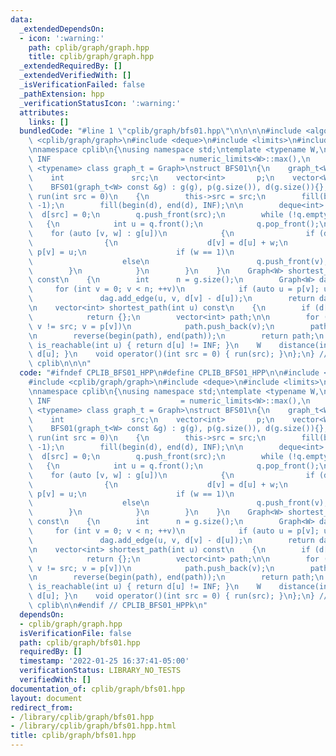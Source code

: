 ```yaml
---
data:
  _extendedDependsOn:
  - icon: ':warning:'
    path: cplib/graph/graph.hpp
    title: cplib/graph/graph.hpp
  _extendedRequiredBy: []
  _extendedVerifiedWith: []
  _isVerificationFailed: false
  _pathExtension: hpp
  _verificationStatusIcon: ':warning:'
  attributes:
    links: []
  bundledCode: "#line 1 \"cplib/graph/bfs01.hpp\"\n\n\n\n#include <algorithm>\n#include\
    \ <cplib/graph/graph>\n#include <deque>\n#include <limits>\n#include <vector>\n\
    \nnamespace cplib\n{\nusing namespace std;\ntemplate <typename W,\n          W\
    \ INF                             = numeric_limits<W>::max(),\n          template\
    \ <typename> class graph_t = Graph>\nstruct BFS01\n{\n    graph_t<W> const &g;\n\
    \    int               src;\n    vector<int>       p;\n    vector<W>         d;\n\
    \    BFS01(graph_t<W> const &g) : g(g), p(g.size()), d(g.size()){};\n    void\
    \ run(int src = 0)\n    {\n        this->src = src;\n        fill(begin(p), end(p),\
    \ -1);\n        fill(begin(d), end(d), INF);\n\n        deque<int> q;\n      \
    \  d[src] = 0;\n        q.push_front(src);\n        while (!q.empty())\n     \
    \   {\n            int u = q.front();\n            q.pop_front();\n\n        \
    \    for (auto [v, w] : g[u])\n            {\n                if (d[u] + w < d[v])\n\
    \                {\n                    d[v] = d[u] + w;\n                   \
    \ p[v] = u;\n                    if (w == 1)\n                        q.push_back(v);\n\
    \                    else\n                        q.push_front(v);\n        \
    \        }\n            }\n        }\n    }\n    Graph<W> shortest_path_DAG(void)\
    \ const\n    {\n        int      n = g.size();\n        Graph<W> dag(n);\n   \
    \     for (int v = 0; v < n; ++v)\n            if (auto u = p[v]; u != -1)\n \
    \               dag.add_edge(u, v, d[v] - d[u]);\n        return dag;\n    }\n\
    \n    vector<int> shortest_path(int u) const\n    {\n        if (d[u] == INF)\n\
    \            return {};\n        vector<int> path;\n\n        for (int v = u;\
    \ v != src; v = p[v])\n            path.push_back(v);\n        path.push_back(src);\n\
    \n        reverse(begin(path), end(path));\n        return path;\n    }\n    bool\
    \ is_reachable(int u) { return d[u] != INF; }\n    W    distance(int u) { return\
    \ d[u]; }\n    void operator()(int src = 0) { run(src); }\n};\n} // namespace\
    \ cplib\n\n\n"
  code: "#ifndef CPLIB_BFS01_HPP\n#define CPLIB_BFS01_HPP\n\n#include <algorithm>\n\
    #include <cplib/graph/graph>\n#include <deque>\n#include <limits>\n#include <vector>\n\
    \nnamespace cplib\n{\nusing namespace std;\ntemplate <typename W,\n          W\
    \ INF                             = numeric_limits<W>::max(),\n          template\
    \ <typename> class graph_t = Graph>\nstruct BFS01\n{\n    graph_t<W> const &g;\n\
    \    int               src;\n    vector<int>       p;\n    vector<W>         d;\n\
    \    BFS01(graph_t<W> const &g) : g(g), p(g.size()), d(g.size()){};\n    void\
    \ run(int src = 0)\n    {\n        this->src = src;\n        fill(begin(p), end(p),\
    \ -1);\n        fill(begin(d), end(d), INF);\n\n        deque<int> q;\n      \
    \  d[src] = 0;\n        q.push_front(src);\n        while (!q.empty())\n     \
    \   {\n            int u = q.front();\n            q.pop_front();\n\n        \
    \    for (auto [v, w] : g[u])\n            {\n                if (d[u] + w < d[v])\n\
    \                {\n                    d[v] = d[u] + w;\n                   \
    \ p[v] = u;\n                    if (w == 1)\n                        q.push_back(v);\n\
    \                    else\n                        q.push_front(v);\n        \
    \        }\n            }\n        }\n    }\n    Graph<W> shortest_path_DAG(void)\
    \ const\n    {\n        int      n = g.size();\n        Graph<W> dag(n);\n   \
    \     for (int v = 0; v < n; ++v)\n            if (auto u = p[v]; u != -1)\n \
    \               dag.add_edge(u, v, d[v] - d[u]);\n        return dag;\n    }\n\
    \n    vector<int> shortest_path(int u) const\n    {\n        if (d[u] == INF)\n\
    \            return {};\n        vector<int> path;\n\n        for (int v = u;\
    \ v != src; v = p[v])\n            path.push_back(v);\n        path.push_back(src);\n\
    \n        reverse(begin(path), end(path));\n        return path;\n    }\n    bool\
    \ is_reachable(int u) { return d[u] != INF; }\n    W    distance(int u) { return\
    \ d[u]; }\n    void operator()(int src = 0) { run(src); }\n};\n} // namespace\
    \ cplib\n\n#endif // CPLIB_BFS01_HPPk\n"
  dependsOn:
  - cplib/graph/graph.hpp
  isVerificationFile: false
  path: cplib/graph/bfs01.hpp
  requiredBy: []
  timestamp: '2022-01-25 16:37:41-05:00'
  verificationStatus: LIBRARY_NO_TESTS
  verifiedWith: []
documentation_of: cplib/graph/bfs01.hpp
layout: document
redirect_from:
- /library/cplib/graph/bfs01.hpp
- /library/cplib/graph/bfs01.hpp.html
title: cplib/graph/bfs01.hpp
---
```

